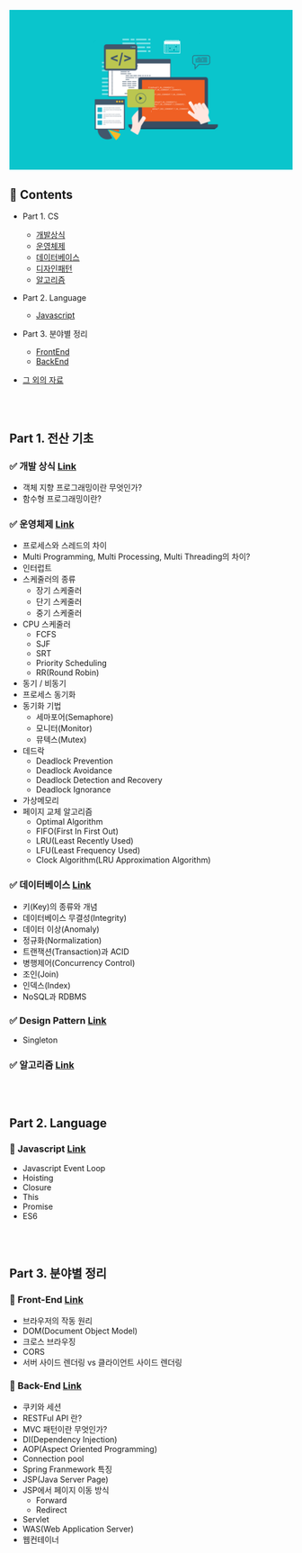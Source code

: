 ![MainIMG](./assets/images/developer.png)

## 📝 Contents

- Part 1. CS
  - [개발상식](./CS/README.md)
  - [운영체제](./OS/README.md)
  - [데이터베이스](./Database/README.md)
  - [디자인패턴](./DesignPattern/README.md)
  - [알고리즘](./Algorithm/README.md)

- Part 2. Language
  - [Javascript](./Javascript/README.md)

- Part 3. 분야별 정리
  - [FrontEnd](./FrontEnd/README.md)
  - [BackEnd](./BackEnd/README.md)

- [그 외의 자료](./Etc/README.md)

<br><br>

## Part 1. 전산 기초

### ✅ 개발 상식 [Link](./CS/README.md)
  - 객체 지향 프로그래밍이란 무엇인가?
  - 함수형 프로그래밍이란?

### ✅ 운영체제 [Link](./OS/README.md)
  - 프로세스와 스레드의 차이
  - Multi Programming, Multi Processing, Multi Threading의 차이?
  - 인터럽트
  - 스케줄러의 종류
    - 장기 스케줄러
    - 단기 스케줄러
    - 중기 스케줄러
  - CPU 스케줄러
    - FCFS
    - SJF
    - SRT
    - Priority Scheduling
    - RR(Round Robin)
  - 동기 / 비동기
  - 프로세스 동기화
  - 동기화 기법
    - 세마포어(Semaphore)
    - 모니터(Monitor)
    - 뮤텍스(Mutex)
  - 데드락
    - Deadlock Prevention
    - Deadlock Avoidance
    - Deadlock Detection and Recovery
    - Deadlock Ignorance
  - 가상메모리
  - 페이지 교체 알고리즘
    - Optimal Algorithm
    - FIFO(First In First Out)
    - LRU(Least Recently Used)
    - LFU(Least Frequency Used)
    - Clock Algorithm(LRU Approximation Algorithm)

### ✅ 데이터베이스 [Link](./Database/README.md)
  - 키(Key)의 종류와 개념
  - 데이터베이스 무결성(Integrity)
  - 데이터 이상(Anomaly)
  - 정규화(Normalization)
  - 트랜잭션(Transaction)과 ACID
  - 병행제어(Concurrency Control)
  - 조인(Join)
  - 인덱스(Index)
  - NoSQL과 RDBMS

### ✅ Design Pattern [Link](./DesignPattern/README.md)
  - Singleton

### ✅ 알고리즘 [Link](./Algorithm/README.md)

<br><br>

## Part 2. Language

### 💎 Javascript [Link](./Javascript/README.md)
  - Javascript Event Loop
  - Hoisting
  - Closure
  - This
  - Promise
  - ES6

<br><br>

## Part 3. 분야별 정리

### 🌈 Front-End [Link](./FrontEnd/README.md)
  - 브라우저의 작동 원리
  - DOM(Document Object Model)
  - 크로스 브라우징
  - CORS
  - 서버 사이드 렌더링 vs 클라이언트 사이드 렌더링

### 🌈 Back-End [Link](./BackEnd/README.md)
  - 쿠키와 세션
  - RESTFul API 란?
  - MVC 패턴이란 무엇인가?
  - DI(Dependency Injection)
  - AOP(Aspect Oriented Programming)
  - Connection pool
  - Spring Franmework 특징
  - JSP(Java Server Page)
  - JSP에서 페이지 이동 방식
    - Forward
    - Redirect
  - Servlet
  - WAS(Web Application Server)
  - 웹컨테이너